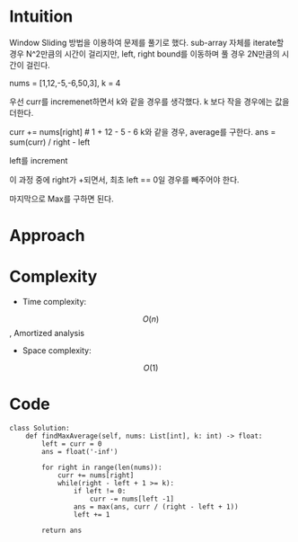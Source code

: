 # Intuition
<!-- Describe your first thoughts on how to solve this problem. -->
Window Sliding 방법을 이용하여 문제를 풀기로 했다. 
sub-array 자체를 iterate할 경우 N^2만큼의 시간이 걸리지만, 
left, right bound를 이동하며 풀 경우 2N만큼의 시간이 걸린다.

nums = [1,12,-5,-6,50,3], k = 4

우선 curr를 incremenet하면서 k와 같을 경우를 생각했다. 
k 보다 작을 경우에는 값을 더한다. 

curr += nums[right] # 1 + 12 - 5 - 6
k와 같을 경우, average를 구한다. 
    ans = sum(curr) / right - left  

left를 increment

이 과정 중에 right가 +되면서, 최초 left == 0일 경우를 빼주어야 한다.

마지막으로 Max를 구하면 된다.
 
# Approach
<!-- Describe your approach to solving the problem. -->

# Complexity
- Time complexity:
<!-- Add your time complexity here, e.g. $$O(n)$$ -->
 $$O(n)$$, Amortized analysis 
- Space complexity:
<!-- Add your space complexity here, e.g. $$O(n)$$ -->
 $$O(1)$$

# Code
```
class Solution:
    def findMaxAverage(self, nums: List[int], k: int) -> float:
        left = curr = 0
        ans = float('-inf')
        
        for right in range(len(nums)):
            curr += nums[right]
            while(right - left + 1 >= k):
                if left != 0:
                    curr -= nums[left -1]
                ans = max(ans, curr / (right - left + 1))
                left += 1
            
        return ans
```
